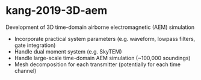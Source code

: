 # kang-2019-3D-aem
Development of 3D time-domain airborne electromagnetic (AEM) simulation

- Incorporate practical system parameters (e.g. waveform, lowpass filters, gate integration)
- Handle dual moment system (e.g. SkyTEM)
- Handle large-scale time-domain AEM simulation (~100,000 soundings)
- Mesh decomposition for each transmitter (potentially for each time channel)
